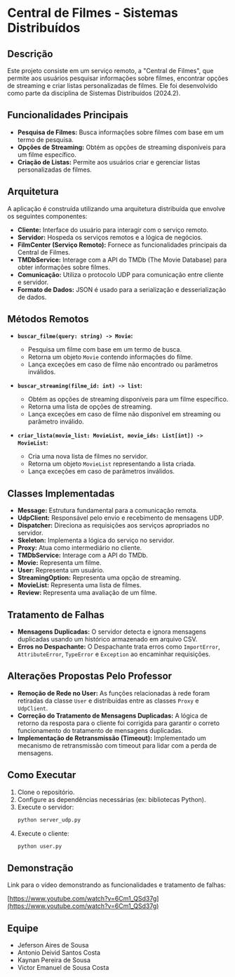 # Central de Filmes - Sistemas Distribuídos

## Descrição

Este projeto consiste em um serviço remoto, a "Central de Filmes", que permite aos usuários pesquisar informações sobre filmes, encontrar opções de streaming e criar listas personalizadas de filmes. Ele foi desenvolvido como parte da disciplina de Sistemas Distribuídos (2024.2).

## Funcionalidades Principais

*   **Pesquisa de Filmes:** Busca informações sobre filmes com base em um termo de pesquisa.
*   **Opções de Streaming:** Obtém as opções de streaming disponíveis para um filme específico.
*   **Criação de Listas:** Permite aos usuários criar e gerenciar listas personalizadas de filmes.

## Arquitetura

A aplicação é construída utilizando uma arquitetura distribuída que envolve os seguintes componentes:

*   **Cliente:** Interface do usuário para interagir com o serviço remoto.
*   **Servidor:** Hospeda os serviços remotos e a lógica de negócios.
*   **FilmCenter (Serviço Remoto):** Fornece as funcionalidades principais da Central de Filmes.
*   **TMDbService:** Interage com a API do TMDb (The Movie Database) para obter informações sobre filmes.
*   **Comunicação:** Utiliza o protocolo UDP para comunicação entre cliente e servidor.
*   **Formato de Dados:** JSON é usado para a serialização e desserialização de dados.

## Métodos Remotos

*   **`buscar_filme(query: string) -> Movie`:**
    *   Pesquisa um filme com base em um termo de busca.
    *   Retorna um objeto `Movie` contendo informações do filme.
    *   Lança exceções em caso de filme não encontrado ou parâmetros inválidos.

*   **`buscar_streaming(filme_id: int) -> list`:**
    *   Obtém as opções de streaming disponíveis para um filme específico.
    *   Retorna uma lista de opções de streaming.
    *   Lança exceções em caso de filme não disponível em streaming ou parâmetro inválido.

*   **`criar_lista(movie_list: MovieList, movie_ids: List[int]) -> MovieList`:**
    *   Cria uma nova lista de filmes no servidor.
    *   Retorna um objeto `MovieList` representando a lista criada.
    *   Lança exceções em caso de parâmetros inválidos.

## Classes Implementadas

*   **Message:** Estrutura fundamental para a comunicação remota.
*   **UdpClient:** Responsável pelo envio e recebimento de mensagens UDP.
*   **Dispatcher:** Direciona as requisições aos serviços apropriados no servidor.
*   **Skeleton:** Implementa a lógica do serviço no servidor.
*   **Proxy:** Atua como intermediário no cliente.
*   **TMDbService:** Interage com a API do TMDb.
*   **Movie:** Representa um filme.
*   **User:** Representa um usuário.
*   **StreamingOption:** Representa uma opção de streaming.
*   **MovieList:** Representa uma lista de filmes.
*   **Review:** Representa uma avaliação de um filme.

## Tratamento de Falhas

*   **Mensagens Duplicadas:** O servidor detecta e ignora mensagens duplicadas usando um histórico armazenado em arquivo CSV.
*   **Erros no Despachante:** O Despachante trata erros como `ImportError`, `AttributeError`, `TypeError` e `Exception` ao encaminhar requisições.

## Alterações Propostas Pelo Professor

*   **Remoção de Rede no User:** As funções relacionadas à rede foram retiradas da classe `User` e distribuídas entre as classes `Proxy` e `UdpClient`.
*   **Correção do Tratamento de Mensagens Duplicadas:** A lógica de retorno da resposta para o cliente foi corrigida para garantir o correto funcionamento do tratamento de mensagens duplicadas.
*   **Implementação de Retransmissão (Timeout):** Implementado um mecanismo de retransmissão com timeout para lidar com a perda de mensagens.

## Como Executar

1.  Clone o repositório.
2.  Configure as dependências necessárias (ex: bibliotecas Python).
3.  Execute o servidor:
    ```bash
    python server_udp.py
    ```
4.  Execute o cliente:
    ```bash
    python user.py
    ```

## Demonstração

Link para o vídeo demonstrando as funcionalidades e tratamento de falhas:

[https://www.youtube.com/watch?v=6Cm1_QSd37g](https://www.youtube.com/watch?v=6Cm1_QSd37g)

## Equipe

*   Jeferson Aires de Sousa
*   Antonio Deivid Santos Costa
*   Kaynan Pereira de Sousa
*   Victor Emanuel de Sousa Costa